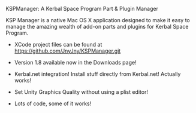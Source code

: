 KSPManager: A Kerbal Space Program Part & Plugin Manager

KSP Manager is a native Mac OS X application designed to make it easy to manage the amazing
wealth of add-on parts and plugins for Kerbal Space Program.

- XCode project files can be found at https://github.com/JnyJny/KSPManager.git

- Version 1.8 available now in the Downloads page!

- Kerbal.net integration!  Install stuff directly from Kerbal.net!
  Actually works!

- Set Unity Graphics Quality without using a plist editor!

- Lots of code, some of it works!
